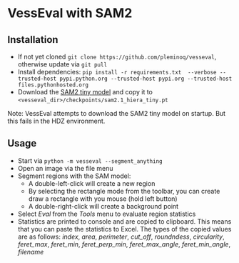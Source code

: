 # VessEval with SAM2

## Installation
* If not yet cloned `git clone https://github.com/pleminoq/vesseval`, otherwise update via `git pull`
* Install dependencies: `pip install -r requirements.txt  --verbose --trusted-host pypi.python.org --trusted-host pypi.org --trusted-host files.pythonhosted.org`
* Download the [SAM2 tiny model](https://dl.fbaipublicfiles.com/segment_anything_2/092824/sam2.1_hiera_tiny.pt) and copy it to `<vesseval_dir>/checkpoints/sam2.1_hiera_tiny.pt`

Note: VessEval attempts to download the SAM2 tiny model on startup. But this fails in the HDZ environment.

## Usage
* Start via `python -m vesseval --segment_anything` 
* Open an image via the file menu
* Segment regions with the SAM model:
  * A double-left-click will create a new region
  * By selecting the rectangle mode from the toolbar, you can create draw a rectangle with you mouse (hold left button)
  * A double-right-click will create a background point
* Select _Eval_ from the _Tools_ menu to evaluate region statistics
* Statistics are printed to console and are copied to clipboard. This means that you can paste the statistics to Excel. The types of the copied values are as follows: _index_, _area_, _perimeter_, _cut_off_, _roundndess_, _circularity_, _feret_max_, _feret_min_, _feret_perp_min_, _feret_max_angle_, _feret_min_angle_, _filename_ 

